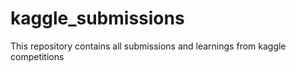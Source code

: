 # kaggle_submissions

This repository contains all submissions and learnings from kaggle competitions 
